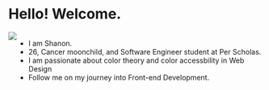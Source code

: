 # Hello! Welcome.
<div style="display:flex; flex-flow: row nowrap;">
    <img src="https://media1.giphy.com/media/9oa3sE4IdWbqO61WGT/giphy.gif?cid=ecf05e47igssvg13j6rbt1djxrsf243wjplk66797asx50ge&ep=v1_stickers_search&rid=giphy.gif">
    <ul>
        <li>I am Shanon.</li>
        <li>26, Cancer moonchild, and Software Engineer student at Per Scholas.
        <li>I am passionate about color theory and color accessbility in Web Design
        <li>Follow me on my journey into Front-end Development.
    </ul>